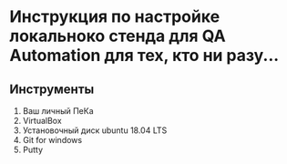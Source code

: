 # Инструкция по настройке локальноко стенда для QA Automation для тех, кто ни разу...
## Инструменты
1. Ваш личный ПеКа
2. VirtualBox
3. Установочный диск ubuntu 18.04 LTS
4. Git for windows
5. Putty
